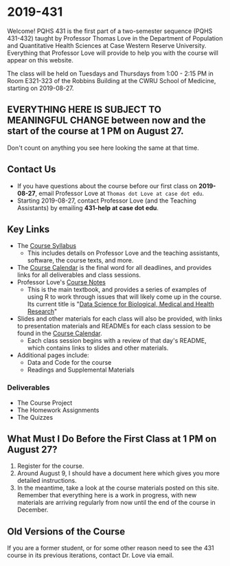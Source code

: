 # 2019-431

Welcome! PQHS 431 is the first part of a two-semester sequence (PQHS 431-432) taught by Professor Thomas Love in the Department of Population and Quantitative Health Sciences at Case Western Reserve University. Everything that Professor Love will provide to help you with the course will appear on this website.

The class will be held on Tuesdays and Thursdays from 1:00 - 2:15 PM in Room E321-323 of the Robbins Building at the CWRU School of Medicine, starting on 2019-08-27.

## EVERYTHING HERE IS SUBJECT TO MEANINGFUL CHANGE between now and the start of the course at 1 PM on August 27. 

Don't count on anything you see here looking the same at that time.

## Contact Us

- If you have questions about the course before our first class on **2019-08-27**, email Professor Love at `Thomas dot Love at case dot edu`.
- Starting 2019-08-27, contact Professor Love (and the Teaching Assistants) by emailing **431-help at case dot edu**. 

## Key Links 

- The [Course Syllabus](https://thomaselove.github.io/2019-431-syllabus/)
    - This includes details on Professor Love and the teaching assistants, software, the course texts, and more.
- The [Course Calendar](https://github.com/THOMASELOVE/2019-431/blob/master/calendar.md) is the final word for all deadlines, and provides links for all deliverables and class sessions.
- Professor Love's [Course Notes](https://thomaselove.github.io/2019-431-book/)
    - This is the main textbook, and provides a series of examples of using R to work through issues that will likely come up in the course. Its current title is "[Data Science for Biological, Medical and Health Research](https://thomaselove.github.io/2019-431-book/)"
- Slides and other materials for each class will also be provided, with links to presentation materials and READMEs for each class session to be found in the [Course Calendar](https://github.com/THOMASELOVE/2019-431/blob/master/calendar.md).
    - Each class session begins with a review of that day's README, which contains links to slides and other materials. 
- Additional pages include:
    - Data and Code for the course
    - Readings and Supplemental Materials

### Deliverables

- The Course Project
- The Homework Assignments
- The Quizzes

## What Must I Do Before the First Class at 1 PM on August 27?

1. Register for the course.
2. Around August 9, I should have a document here which gives you more detailed instructions. 
3. In the meantime, take a look at the course materials posted on this site. Remember that everything here is a work in progress, with new materials are arriving regularly from now until the end of the course in December.

## Old Versions of the Course

If you are a former student, or for some other reason need to see the 431 course in its previous iterations, contact Dr. Love via email.
